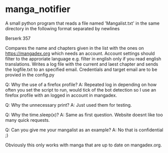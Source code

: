 # manga_notifier

A small python program that reads a file named 'Mangalist.txt' in the same directory in the following format separated by newlines

Berserk 357

Compares the name and chapters given in the list with the ones on https://mangadex.org which needs an account. Account 
settings should filter to the approriate language e.g. filter in english only if you read english translations.
Writes a log file with the current and laest chapter and sends the logfile.txt to an specified email. Credentials
and target email are to be provied in the config.py

Q: Why the use of a firefox profile?
A: Repeated log in depending on how often you set the script to run, would tick of the bot detection so I use an 
   firefox profile with an logged in account in mangadex.
   
Q: Why the unnecessary print?
A: Just used them for testing.

Q: Why the time.sleep(x)?
A: Same as first question. Website doesnt like too many quick requests.

Q: Can you give me your mangalist as an example?
A: No that is confidential ;)

Obviously this only works with manga that are up to date on mangadex.org.
